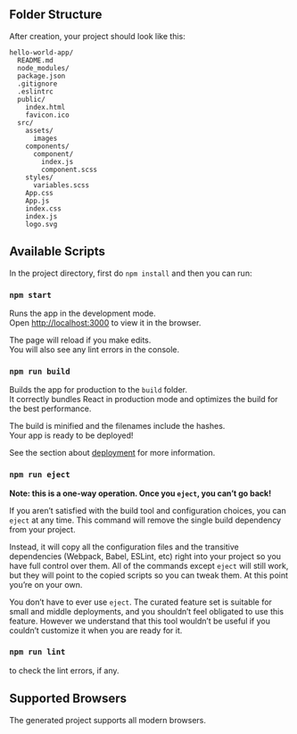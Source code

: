 ## Folder Structure

After creation, your project should look like this:

```
hello-world-app/
  README.md
  node_modules/
  package.json
  .gitignore
  .eslintrc
  public/
    index.html
    favicon.ico
  src/
    assets/
      images
    components/
      component/
        index.js
        component.scss
    styles/
      variables.scss
    App.css
    App.js
    index.css
    index.js
    logo.svg
```

## Available Scripts

In the project directory, first do `npm install` and then you can run:

### `npm start`

Runs the app in the development mode.<br>
Open [http://localhost:3000](http://localhost:3000) to view it in the browser.

The page will reload if you make edits.<br>
You will also see any lint errors in the console.

### `npm run build`

Builds the app for production to the `build` folder.<br>
It correctly bundles React in production mode and optimizes the build for the best performance.

The build is minified and the filenames include the hashes.<br>
Your app is ready to be deployed!

See the section about [deployment](#deployment) for more information.

### `npm run eject`

**Note: this is a one-way operation. Once you `eject`, you can’t go back!**

If you aren’t satisfied with the build tool and configuration choices, you can `eject` at any time. This command will remove the single build dependency from your project.

Instead, it will copy all the configuration files and the transitive dependencies (Webpack, Babel, ESLint, etc) right into your project so you have full control over them. All of the commands except `eject` will still work, but they will point to the copied scripts so you can tweak them. At this point you’re on your own.

You don’t have to ever use `eject`. The curated feature set is suitable for small and middle deployments, and you shouldn’t feel obligated to use this feature. However we understand that this tool wouldn’t be useful if you couldn’t customize it when you are ready for it.

### `npm run lint`

to check the lint errors, if any.

## Supported Browsers

The generated project supports all modern browsers.